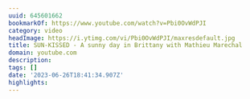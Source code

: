 ```yaml
---
uuid: 645601662
bookmarkOf: https://www.youtube.com/watch?v=Pbi0OvWdPJI
category: video
headImage: https://i.ytimg.com/vi/Pbi0OvWdPJI/maxresdefault.jpg
title: SUN-KISSED - A sunny day in Brittany with Mathieu Marechal
domain: youtube.com
description:
tags: []
date: '2023-06-26T18:41:34.907Z'
highlights:
---
```



